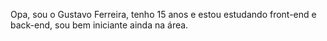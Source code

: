 Opa, sou o Gustavo Ferreira, tenho 15 anos e estou estudando front-end e back-end, sou bem iniciante ainda na área.
